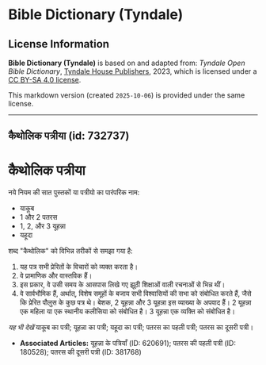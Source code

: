# Bible Dictionary (Tyndale)

## License Information

**Bible Dictionary (Tyndale)** is based on and adapted from: _Tyndale Open Bible Dictionary_, [Tyndale House Publishers](https://tyndaleopenresources.com/), 2023, which is licensed under a [CC BY-SA 4.0 license](https://creativecommons.org/licenses/by-sa/4.0/legalcode.en).

This markdown version (created `2025-10-06`) is provided under the same license.



--------------------------------

## कैथोलिक पत्रीया (id: 732737)

कैथोलिक पत्रीया
===============

नये नियम की सात पुस्तकों या पत्रीयो का पारंपरिक नाम:

* याकूब
* 1 और 2 पतरस
* 1, 2, और 3 यूहन्ना
* यहूदा

शब्द "कैथोलिक" को विभिन्न तरीकों से समझा गया है:

1. यह पत्र सभी प्रेरितों के विचारों को व्यक्त करता है।
2. वे प्रामाणिक और वास्तविक हैं।
3. इस प्रकार, वे उसी समय के आसपास लिखे गए झूठी शिक्षाओं वाली रचनाओं से भिन्न थीं।
4. वे सार्वभौमिक हैं, अर्थात्, विशेष समूहों के बजाय सभी विश्वासियों की सभा को संबोधित करते हैं, जैसे कि प्रेरित पौलुस के कुछ पत्र थे। बेशक, 2 यूहन्ना और 3 यूहन्ना इस व्याख्या के अपवाद हैं। 2 यूहन्ना एक महिला या एक स्थानीय कलीसिया को संबोधित है। 3 यूहन्ना एक व्यक्ति को संबोधित है।

*यह भी देखें* याकूब का पत्री; यूहन्ना का पत्री; यहूदा का पत्री; पतरस का पहली पत्री; पतरस का दूसरी पत्री।

* **Associated Articles:** यूहन्ना के पत्रियाँ (ID: 620691); पतरस की पहली पत्री (ID: 180528); पतरस की दूसरी पत्री (ID: 381768)

